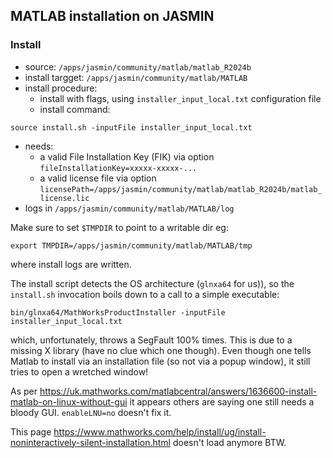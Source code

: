 ## MATLAB installation on JASMIN

### Install

- source: `/apps/jasmin/community/matlab/matlab_R2024b`
- install targget: `/apps/jasmin/community/matlab/MATLAB`
- install procedure:
  - install with flags, using `installer_input_local.txt` configuration file
  - install command:
```
source install.sh -inputFile installer_input_local.txt
```
  - needs:
    - a valid File Installation Key (FIK) via option `fileInstallationKey=xxxxx-xxxxx-...`
    - a valid license file via option `licensePath=/apps/jasmin/community/matlab/matlab_R2024b/matlab_license.lic`
  - logs in `/apps/jasmin/community/matlab/MATLAB/log`

Make sure to set `$TMPDIR` to point to a writable dir eg:

```
export TMPDIR=/apps/jasmin/community/matlab/MATLAB/tmp
```

where install logs are written.

The install script detects the OS architecture (`glnxa64` for us)),
so the `install.sh` invocation boils down to a call to a simple executable:

```
bin/glnxa64/MathWorksProductInstaller -inputFile installer_input_local.txt
```

which, unfortunately, throws a SegFault 100% times. This is due to a missing X library (have no clue which one though).
Even though one tells Matlab to install via an installation file (so not via a popup window), it still tries to
open a wretched window!

As per https://uk.mathworks.com/matlabcentral/answers/1636600-install-matlab-on-linux-without-gui it appears others are saying one
still needs a bloody GUI. `enableLNU=no` doesn't fix it.

This page https://www.mathworks.com/help/install/ug/install-noninteractively-silent-installation.html doesn't load anymore BTW.
